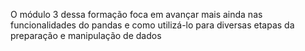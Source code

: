 O módulo 3 dessa formação foca em avançar mais ainda nas funcionalidades do pandas e como utilizá-lo para diversas etapas da preparação e manipulação de dados
